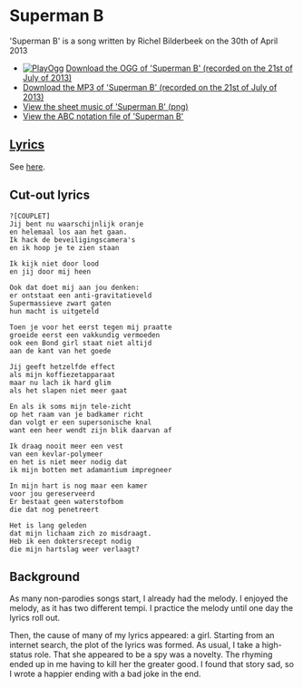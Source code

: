 # Superman B

'Superman B' is a song written by Richel Bilderbeek
on the 30th of April 2013

- [![PlayOgg](http://static.fsf.org/playogg/Play_ogg_80x15.png "I support PlayOgg!")](http://playogg.org) [Download the OGG of 'Superman B' (recorded on the 21st of July of 2013)](http://www.richelbilderbeek.nl/CD07_SupermanB20130621.ogg)
- [Download the MP3 of 'Superman B' (recorded on the 21st of July of 2013)](http://www.richelbilderbeek.nl/CD07_SupermanB20130621.mp3)
- [View the sheet music of 'Superman B' (png)](57_superman_b.png)
- [View the ABC notation file of 'Superman B'](57_superman_b.abc)

## [Lyrics](57_superman_b.txt)

See [here](57_superman_b.txt).

## Cut-out lyrics

```text
?[COUPLET]
Jij bent nu waarschijnlijk oranje
en helemaal los aan het gaan.
Ik hack de beveiligingscamera's
en ik hoop je te zien staan

Ik kijk niet door lood
en jij door mij heen

Ook dat doet mij aan jou denken:
er ontstaat een anti-gravitatieveld
Supermassieve zwart gaten
hun macht is uitgeteld

Toen je voor het eerst tegen mij praatte
groeide eerst een vakkundig vermoeden
ook een Bond girl staat niet altijd 
aan de kant van het goede

Jij geeft hetzelfde effect
als mijn koffiezetapparaat
maar nu lach ik hard glim
als het slapen niet meer gaat

En als ik soms mijn tele-zicht
op het raam van je badkamer richt
dan volgt er een supersonische knal
want een heer wendt zijn blik daarvan af

Ik draag nooit meer een vest
van een kevlar-polymeer
en het is niet meer nodig dat
ik mijn botten met adamantium impregneer

In mijn hart is nog maar een kamer
voor jou gereserveerd
Er bestaat geen waterstofbom
die dat nog penetreert

Het is lang geleden
dat mijn lichaam zich zo misdraagt.
Heb ik een doktersrecept nodig
die mijn hartslag weer verlaagt?
```

## Background

As many non-parodies songs start, I already had the melody.
I enjoyed the melody, as it has two different tempi. I
practice the melody until one day the lyrics roll out.

Then, the cause of many of my lyrics appeared: a girl.
Starting from an internet search, the plot of the lyrics
was formed. As usual, I take a high-status role. That she
appeared to be a spy was a novelty. The rhyming ended
up in me having to kill her the greater good.
I found that story sad, so I wrote a happier ending with a bad joke in the end.
